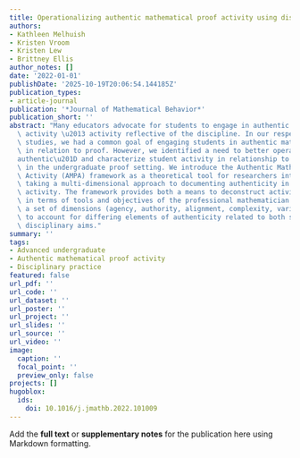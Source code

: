 ```yaml
---
title: Operationalizing authentic mathematical proof activity using disciplinary tools
authors:
- Kathleen Melhuish
- Kristen Vroom
- Kristen Lew
- Brittney Ellis
author_notes: []
date: '2022-01-01'
publishDate: '2025-10-19T20:06:54.144185Z'
publication_types:
- article-journal
publication: '*Journal of Mathematical Behavior*'
publication_short: ''
abstract: "Many educators advocate for students to engage in authentic mathematical\
  \ activity \u2013 activity reflective of the discipline. In our respective design\
  \ studies, we had a common goal of engaging students in authentic mathematical activity\
  \ in relation to proof. However, we identified a need to better operationalize \u201C\
  authentic\u201D and characterize student activity in relationship to the discipline\
  \ in the undergraduate proof setting. We introduce the Authentic Mathematical Proof\
  \ Activity (AMPA) framework as a theoretical tool for researchers interested in\
  \ taking a multi-dimensional approach to documenting authenticity in students' proof-related\
  \ activity. The framework provides both a means to deconstruct activity systems\
  \ in terms of tools and objectives of the professional mathematician community and\
  \ a set of dimensions (agency, authority, alignment, complexity, variety, and accuracy)\
  \ to account for differing elements of authenticity related to both student and\
  \ disciplinary aims."
summary: ''
tags:
- Advanced undergraduate
- Authentic mathematical proof activity
- Disciplinary practice
featured: false
url_pdf: ''
url_code: ''
url_dataset: ''
url_poster: ''
url_project: ''
url_slides: ''
url_source: ''
url_video: ''
image:
  caption: ''
  focal_point: ''
  preview_only: false
projects: []
hugoblox:
  ids:
    doi: 10.1016/j.jmathb.2022.101009
---
```


Add the **full text** or **supplementary notes** for the publication here using Markdown formatting.
